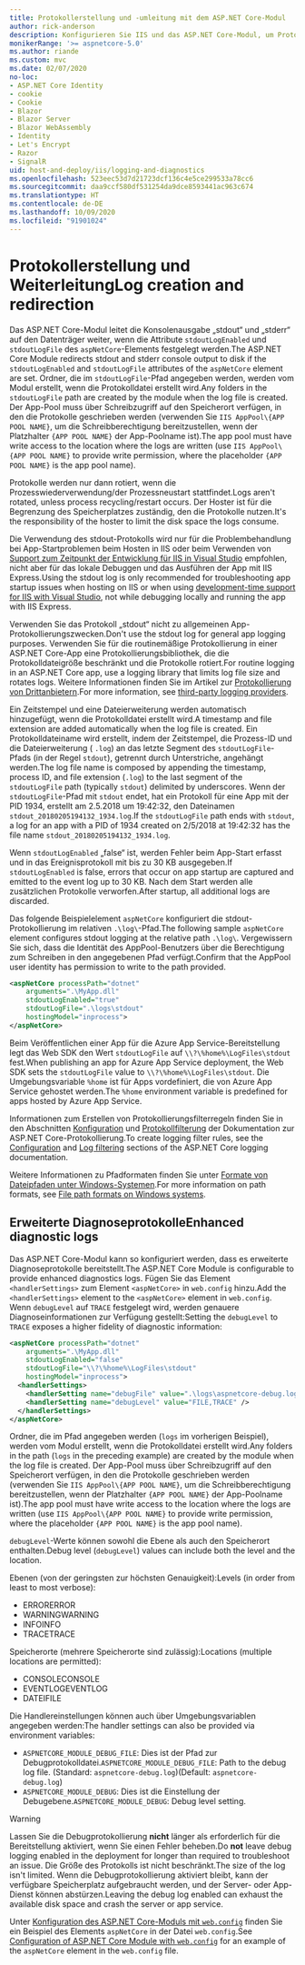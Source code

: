 ```yaml
---
title: Protokollerstellung und -umleitung mit dem ASP.NET Core-Modul
author: rick-anderson
description: Konfigurieren Sie IIS und das ASP.NET Core-Modul, um Protokolle und Diagnoseinformationen aufzuzeichnen.
monikerRange: '>= aspnetcore-5.0'
ms.author: riande
ms.custom: mvc
ms.date: 02/07/2020
no-loc:
- ASP.NET Core Identity
- cookie
- Cookie
- Blazor
- Blazor Server
- Blazor WebAssembly
- Identity
- Let's Encrypt
- Razor
- SignalR
uid: host-and-deploy/iis/logging-and-diagnostics
ms.openlocfilehash: 523eec53d7d21723dcf136c4e5ce299533a78cc6
ms.sourcegitcommit: daa9ccf580df531254da9dce8593441ac963c674
ms.translationtype: HT
ms.contentlocale: de-DE
ms.lasthandoff: 10/09/2020
ms.locfileid: "91901024"
---
```

# <a name="log-creation-and-redirection"></a><span data-ttu-id="2066f-103">Protokollerstellung und Weiterleitung</span><span class="sxs-lookup"><span data-stu-id="2066f-103">Log creation and redirection</span></span>

<span data-ttu-id="2066f-104">Das ASP.NET Core-Modul leitet die Konsolenausgabe „stdout“ und „stderr“ auf den Datenträger weiter, wenn die Attribute `stdoutLogEnabled` und `stdoutLogFile` des `aspNetCore`-Elements festgelegt werden.</span><span class="sxs-lookup"><span data-stu-id="2066f-104">The ASP.NET Core Module redirects stdout and stderr console output to disk if the `stdoutLogEnabled` and `stdoutLogFile` attributes of the `aspNetCore` element are set.</span></span> <span data-ttu-id="2066f-105">Ordner, die im `stdoutLogFile`-Pfad angegeben werden, werden vom Modul erstellt, wenn die Protokolldatei erstellt wird.</span><span class="sxs-lookup"><span data-stu-id="2066f-105">Any folders in the `stdoutLogFile` path are created by the module when the log file is created.</span></span> <span data-ttu-id="2066f-106">Der App-Pool muss über Schreibzugriff auf den Speicherort verfügen, in den die Protokolle geschrieben werden (verwenden Sie `IIS AppPool\{APP POOL NAME}`, um die Schreibberechtigung bereitzustellen, wenn der Platzhalter `{APP POOL NAME}` der App-Poolname ist).</span><span class="sxs-lookup"><span data-stu-id="2066f-106">The app pool must have write access to the location where the logs are written (use `IIS AppPool\{APP POOL NAME}` to provide write permission, where the placeholder `{APP POOL NAME}` is the app pool name).</span></span>

<span data-ttu-id="2066f-107">Protokolle werden nur dann rotiert, wenn die Prozesswiederverwendung/der Prozessneustart stattfindet.</span><span class="sxs-lookup"><span data-stu-id="2066f-107">Logs aren't rotated, unless process recycling/restart occurs.</span></span> <span data-ttu-id="2066f-108">Der Hoster ist für die Begrenzung des Speicherplatzes zuständig, den die Protokolle nutzen.</span><span class="sxs-lookup"><span data-stu-id="2066f-108">It's the responsibility of the hoster to limit the disk space the logs consume.</span></span>

<span data-ttu-id="2066f-109">Die Verwendung des stdout-Protokolls wird nur für die Problembehandlung bei App-Startproblemen beim Hosten in IIS oder beim Verwenden von [Support zum Zeitpunkt der Entwicklung für IIS in Visual Studio](xref:host-and-deploy/iis/development-time-iis-support) empfohlen, nicht aber für das lokale Debuggen und das Ausführen der App mit IIS Express.</span><span class="sxs-lookup"><span data-stu-id="2066f-109">Using the stdout log is only recommended for troubleshooting app startup issues when hosting on IIS or when using [development-time support for IIS with Visual Studio](xref:host-and-deploy/iis/development-time-iis-support), not while debugging locally and running the app with IIS Express.</span></span>

<span data-ttu-id="2066f-110">Verwenden Sie das Protokoll „stdout“ nicht zu allgemeinen App-Protokollierungszwecken.</span><span class="sxs-lookup"><span data-stu-id="2066f-110">Don't use the stdout log for general app logging purposes.</span></span> <span data-ttu-id="2066f-111">Verwenden Sie für die routinemäßige Protokollierung in einer ASP.NET Core-App eine Protokollierungsbibliothek, die die Protokolldateigröße beschränkt und die Protokolle rotiert.</span><span class="sxs-lookup"><span data-stu-id="2066f-111">For routine logging in an ASP.NET Core app, use a logging library that limits log file size and rotates logs.</span></span> <span data-ttu-id="2066f-112">Weitere Informationen finden Sie im Artikel zur [Protokollierung von Drittanbietern](xref:fundamentals/logging/index#third-party-logging-providers).</span><span class="sxs-lookup"><span data-stu-id="2066f-112">For more information, see [third-party logging providers](xref:fundamentals/logging/index#third-party-logging-providers).</span></span>

<span data-ttu-id="2066f-113">Ein Zeitstempel und eine Dateierweiterung werden automatisch hinzugefügt, wenn die Protokolldatei erstellt wird.</span><span class="sxs-lookup"><span data-stu-id="2066f-113">A timestamp and file extension are added automatically when the log file is created.</span></span> <span data-ttu-id="2066f-114">Ein Protokolldateiname wird erstellt, indem der Zeitstempel, die Prozess-ID und die Dateierweiterung ( `.log`) an das letzte Segment des `stdoutLogFile`-Pfads (in der Regel `stdout`), getrennt durch Unterstriche, angehängt werden.</span><span class="sxs-lookup"><span data-stu-id="2066f-114">The log file name is composed by appending the timestamp, process ID, and file extension (`.log`) to the last segment of the `stdoutLogFile` path (typically `stdout`) delimited by underscores.</span></span> <span data-ttu-id="2066f-115">Wenn der `stdoutLogFile`-Pfad mit `stdout` endet, hat ein Protokoll für eine App mit der PID 1934, erstellt am 2.5.2018 um 19:42:32, den Dateinamen `stdout_20180205194132_1934.log`.</span><span class="sxs-lookup"><span data-stu-id="2066f-115">If the `stdoutLogFile` path ends with `stdout`, a log for an app with a PID of 1934 created on 2/5/2018 at 19:42:32 has the file name `stdout_20180205194132_1934.log`.</span></span>

<span data-ttu-id="2066f-116">Wenn `stdoutLogEnabled` „false“ ist, werden Fehler beim App-Start erfasst und in das Ereignisprotokoll mit bis zu 30 KB ausgegeben.</span><span class="sxs-lookup"><span data-stu-id="2066f-116">If `stdoutLogEnabled` is false, errors that occur on app startup are captured and emitted to the event log up to 30 KB.</span></span> <span data-ttu-id="2066f-117">Nach dem Start werden alle zusätzlichen Protokolle verworfen.</span><span class="sxs-lookup"><span data-stu-id="2066f-117">After startup, all additional logs are discarded.</span></span>

<span data-ttu-id="2066f-118">Das folgende Beispielelement `aspNetCore` konfiguriert die stdout-Protokollierung im relativen `.\log\`-Pfad.</span><span class="sxs-lookup"><span data-stu-id="2066f-118">The following sample `aspNetCore` element configures stdout logging at the relative path `.\log\`.</span></span> <span data-ttu-id="2066f-119">Vergewissern Sie sich, dass die Identität des AppPool-Benutzers über die Berechtigung zum Schreiben in den angegebenen Pfad verfügt.</span><span class="sxs-lookup"><span data-stu-id="2066f-119">Confirm that the AppPool user identity has permission to write to the path provided.</span></span>

```xml
<aspNetCore processPath="dotnet"
    arguments=".\MyApp.dll"
    stdoutLogEnabled="true"
    stdoutLogFile=".\logs\stdout"
    hostingModel="inprocess">
</aspNetCore>
```

<span data-ttu-id="2066f-120">Beim Veröffentlichen einer App für die Azure App Service-Bereitstellung legt das Web SDK den Wert `stdoutLogFile` auf `\\?\%home%\LogFiles\stdout` fest.</span><span class="sxs-lookup"><span data-stu-id="2066f-120">When publishing an app for Azure App Service deployment, the Web SDK sets the `stdoutLogFile` value to `\\?\%home%\LogFiles\stdout`.</span></span> <span data-ttu-id="2066f-121">Die Umgebungsvariable `%home` ist für Apps vordefiniert, die von Azure App Service gehostet werden.</span><span class="sxs-lookup"><span data-stu-id="2066f-121">The `%home` environment variable is predefined for apps hosted by Azure App Service.</span></span>

<span data-ttu-id="2066f-122">Informationen zum Erstellen von Protokollierungsfilterregeln finden Sie in den Abschnitten [Konfiguration](xref:fundamentals/logging/index#log-filtering) und [Protokollfilterung](xref:fundamentals/logging/index#log-filtering) der Dokumentation zur ASP.NET Core-Protokollierung.</span><span class="sxs-lookup"><span data-stu-id="2066f-122">To create logging filter rules, see the [Configuration](xref:fundamentals/logging/index#log-filtering) and [Log filtering](xref:fundamentals/logging/index#log-filtering) sections of the ASP.NET Core logging documentation.</span></span>

<span data-ttu-id="2066f-123">Weitere Informationen zu Pfadformaten finden Sie unter [Formate von Dateipfaden unter Windows-Systemen](/dotnet/standard/io/file-path-formats).</span><span class="sxs-lookup"><span data-stu-id="2066f-123">For more information on path formats, see [File path formats on Windows systems](/dotnet/standard/io/file-path-formats).</span></span>

## <a name="enhanced-diagnostic-logs"></a><span data-ttu-id="2066f-124">Erweiterte Diagnoseprotokolle</span><span class="sxs-lookup"><span data-stu-id="2066f-124">Enhanced diagnostic logs</span></span>

<span data-ttu-id="2066f-125">Das ASP.NET Core-Modul kann so konfiguriert werden, dass es erweiterte Diagnoseprotokolle bereitstellt.</span><span class="sxs-lookup"><span data-stu-id="2066f-125">The ASP.NET Core Module is configurable to provide enhanced diagnostics logs.</span></span> <span data-ttu-id="2066f-126">Fügen Sie das Element `<handlerSettings>` zum Element `<aspNetCore>` in `web.config` hinzu.</span><span class="sxs-lookup"><span data-stu-id="2066f-126">Add the `<handlerSettings>` element to the `<aspNetCore>` element in `web.config`.</span></span> <span data-ttu-id="2066f-127">Wenn `debugLevel` auf `TRACE` festgelegt wird, werden genauere Diagnoseinformationen zur Verfügung gestellt:</span><span class="sxs-lookup"><span data-stu-id="2066f-127">Setting the `debugLevel` to `TRACE` exposes a higher fidelity of diagnostic information:</span></span>

```xml
<aspNetCore processPath="dotnet"
    arguments=".\MyApp.dll"
    stdoutLogEnabled="false"
    stdoutLogFile="\\?\%home%\LogFiles\stdout"
    hostingModel="inprocess">
  <handlerSettings>
    <handlerSetting name="debugFile" value=".\logs\aspnetcore-debug.log" />
    <handlerSetting name="debugLevel" value="FILE,TRACE" />
  </handlerSettings>
</aspNetCore>
```

<span data-ttu-id="2066f-128">Ordner, die im Pfad angegeben werden (`logs` im vorherigen Beispiel), werden vom Modul erstellt, wenn die Protokolldatei erstellt wird.</span><span class="sxs-lookup"><span data-stu-id="2066f-128">Any folders in the path (`logs` in the preceding example) are created by the module when the log file is created.</span></span> <span data-ttu-id="2066f-129">Der App-Pool muss über Schreibzugriff auf den Speicherort verfügen, in den die Protokolle geschrieben werden (verwenden Sie `IIS AppPool\{APP POOL NAME}`, um die Schreibberechtigung bereitzustellen, wenn der Platzhalter `{APP POOL NAME}` der App-Poolname ist).</span><span class="sxs-lookup"><span data-stu-id="2066f-129">The app pool must have write access to the location where the logs are written (use `IIS AppPool\{APP POOL NAME}` to provide write permission, where the placeholder `{APP POOL NAME}` is the app pool name).</span></span>

<span data-ttu-id="2066f-130">`debugLevel`-Werte können sowohl die Ebene als auch den Speicherort enthalten.</span><span class="sxs-lookup"><span data-stu-id="2066f-130">Debug level (`debugLevel`) values can include both the level and the location.</span></span>

<span data-ttu-id="2066f-131">Ebenen (von der geringsten zur höchsten Genauigkeit):</span><span class="sxs-lookup"><span data-stu-id="2066f-131">Levels (in order from least to most verbose):</span></span>

* <span data-ttu-id="2066f-132">ERROR</span><span class="sxs-lookup"><span data-stu-id="2066f-132">ERROR</span></span>
* <span data-ttu-id="2066f-133">WARNING</span><span class="sxs-lookup"><span data-stu-id="2066f-133">WARNING</span></span>
* <span data-ttu-id="2066f-134">INFO</span><span class="sxs-lookup"><span data-stu-id="2066f-134">INFO</span></span>
* <span data-ttu-id="2066f-135">TRACE</span><span class="sxs-lookup"><span data-stu-id="2066f-135">TRACE</span></span>

<span data-ttu-id="2066f-136">Speicherorte (mehrere Speicherorte sind zulässig):</span><span class="sxs-lookup"><span data-stu-id="2066f-136">Locations (multiple locations are permitted):</span></span>

* <span data-ttu-id="2066f-137">CONSOLE</span><span class="sxs-lookup"><span data-stu-id="2066f-137">CONSOLE</span></span>
* <span data-ttu-id="2066f-138">EVENTLOG</span><span class="sxs-lookup"><span data-stu-id="2066f-138">EVENTLOG</span></span>
* <span data-ttu-id="2066f-139">DATEI</span><span class="sxs-lookup"><span data-stu-id="2066f-139">FILE</span></span>

<span data-ttu-id="2066f-140">Die Handlereinstellungen können auch über Umgebungsvariablen angegeben werden:</span><span class="sxs-lookup"><span data-stu-id="2066f-140">The handler settings can also be provided via environment variables:</span></span>

* <span data-ttu-id="2066f-141">`ASPNETCORE_MODULE_DEBUG_FILE`: Dies ist der Pfad zur Debugprotokolldatei.</span><span class="sxs-lookup"><span data-stu-id="2066f-141">`ASPNETCORE_MODULE_DEBUG_FILE`: Path to the debug log file.</span></span> <span data-ttu-id="2066f-142">(Standard: `aspnetcore-debug.log`)</span><span class="sxs-lookup"><span data-stu-id="2066f-142">(Default: `aspnetcore-debug.log`)</span></span>
* <span data-ttu-id="2066f-143">`ASPNETCORE_MODULE_DEBUG`: Dies ist die Einstellung der Debugebene.</span><span class="sxs-lookup"><span data-stu-id="2066f-143">`ASPNETCORE_MODULE_DEBUG`: Debug level setting.</span></span>

> [!WARNING]
> <span data-ttu-id="2066f-144">Lassen Sie die Debugprotokollierung **nicht** länger als erforderlich für die Bereitstellung aktiviert, wenn Sie einen Fehler beheben.</span><span class="sxs-lookup"><span data-stu-id="2066f-144">Do **not** leave debug logging enabled in the deployment for longer than required to troubleshoot an issue.</span></span> <span data-ttu-id="2066f-145">Die Größe des Protokolls ist nicht beschränkt.</span><span class="sxs-lookup"><span data-stu-id="2066f-145">The size of the log isn't limited.</span></span> <span data-ttu-id="2066f-146">Wenn die Debugprotokollierung aktiviert bleibt, kann der verfügbare Speicherplatz aufgebraucht werden, und der Server- oder App-Dienst können abstürzen.</span><span class="sxs-lookup"><span data-stu-id="2066f-146">Leaving the debug log enabled can exhaust the available disk space and crash the server or app service.</span></span>

<span data-ttu-id="2066f-147">Unter [Konfiguration des ASP.NET Core-Moduls mit `web.config`](xref:host-and-deploy/iis/web-config#configuration-of-aspnet-core-module-with-webconfig) finden Sie ein Beispiel des Elements `aspNetCore` in der Datei `web.config`.</span><span class="sxs-lookup"><span data-stu-id="2066f-147">See [Configuration of ASP.NET Core Module with `web.config`](xref:host-and-deploy/iis/web-config#configuration-of-aspnet-core-module-with-webconfig) for an example of the `aspNetCore` element in the `web.config` file.</span></span>
